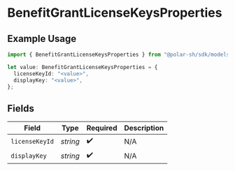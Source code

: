 # BenefitGrantLicenseKeysProperties

## Example Usage

```typescript
import { BenefitGrantLicenseKeysProperties } from "@polar-sh/sdk/models/components";

let value: BenefitGrantLicenseKeysProperties = {
  licenseKeyId: "<value>",
  displayKey: "<value>",
};
```

## Fields

| Field              | Type               | Required           | Description        |
| ------------------ | ------------------ | ------------------ | ------------------ |
| `licenseKeyId`     | *string*           | :heavy_check_mark: | N/A                |
| `displayKey`       | *string*           | :heavy_check_mark: | N/A                |